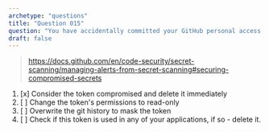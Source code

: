```yaml
---
archetype: "questions"
title: "Question 015"
question: "You have accidentally committed your GitHub personal access token to a public repository. What actions should you take to prevent your account from being compromised?"
draft: false
---
```



> https://docs.github.com/en/code-security/secret-scanning/managing-alerts-from-secret-scanning#securing-compromised-secrets
1. [x] Consider the token compromised and delete it immediately
1. [ ] Change the token's permissions to read-only
1. [ ] Overwrite the git history to mask the token
1. [ ] Check if this token is used in any of your applications, if so - delete it.

